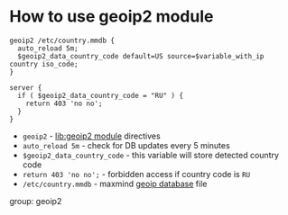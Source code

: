 # How to use geoip2 module

```nginx
geoip2 /etc/country.mmdb {
  auto_reload 5m;
  $geoip2_data_country_code default=US source=$variable_with_ip country iso_code;
}

server {
  if ( $geoip2_data_country_code = "RU" ) {
    return 403 'no no';
  }
}
```

- `geoip2` - [lib:geoip2 module](/nginx/how-to-use-geoip2-module) directives
- `auto_reload 5m` - check for DB updates every 5 minutes
- `$geoip2_data_country_code` - this variable will store detected country code
- `return 403 'no no';` - forbidden access if country code is `RU`
- `/etc/country.mmdb` - maxmind [geoip database](https://dev.maxmind.com/geoip/geolite2-free-geolocation-data?lang=en) file

group: geoip2



